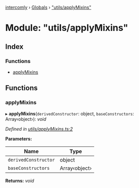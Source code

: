 [intercomly](../README.md) › [Globals](../globals.md) › ["utils/applyMixins"](_utils_applymixins_.md)

# Module: "utils/applyMixins"

## Index

### Functions

* [applyMixins](_utils_applymixins_.md#applymixins)

## Functions

###  applyMixins

▸ **applyMixins**(`derivedConstructor`: object, `baseConstructors`: Array‹object›): *void*

*Defined in [utils/applyMixins.ts:2](https://github.com/bradennapier/intercomly/blob/c3e44e7/src/utils/applyMixins.ts#L2)*

**Parameters:**

Name | Type |
------ | ------ |
`derivedConstructor` | object |
`baseConstructors` | Array‹object› |

**Returns:** *void*
